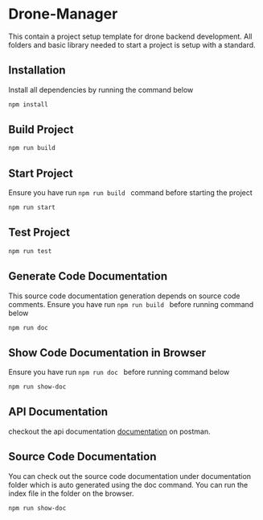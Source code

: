 # Drone-Manager
This contain a project setup template for drone backend development. All folders and basic library needed to start a project is setup with a standard.


## Installation

Install all dependencies by running the command below

```bash
npm install
```
## Build Project

```bash
npm run build
```

## Start Project
Ensure you have run `npm run build ` command before starting the project
```bash
npm run start
```
## Test Project

```bash
npm run test
```
## Generate Code Documentation
This source code documentation generation depends on source code comments. Ensure you have run `npm run build ` before running command below
```bash
npm run doc
```
## Show Code Documentation in Browser
Ensure you have run `npm run doc ` before running command below
```bash
npm run show-doc
```

## API Documentation

checkout the api documentation [documentation](https://documenter.getpostman.com/view/15227628/2sA3XSAfvX) on postman.

## Source Code Documentation
You can check out the source code documentation under documentation folder which is auto generated using the doc command. You can run the index file in the folder on the browser.
```bash
npm run show-doc
```